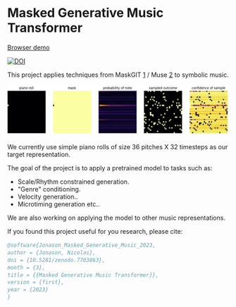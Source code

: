 # Masked Generative Music Transformer

[Browser demo](https://erl-j.github.io/loop-savant/)

[![DOI](https://zenodo.org/badge/591120173.svg)](https://zenodo.org/badge/latestdoi/591120173)

This project applies techniques from MaskGIT [1] / Muse [2] to symbolic music.

![](misc/gen.gif)


We currently use simple piano rolls of size 36 pitches X 32 timesteps as our target representation.

The goal of the project is to apply a pretrained model to tasks such as:
- Scale/Rhythm constrained generation.
- "Genre" conditioning.
- Velocity generation..
- Microtiming generation etc..

We are also working on applying the model to other music representations.

[1]: https://arxiv.org/abs/2202.04200
[2]: https://arxiv.org/abs/2301.00704

If you found this project useful for you research, please cite:


```BibTex
@software{Jonason_Masked_Generative_Music_2023,
author = {Jonason, Nicolas},
doi = {10.5281/zenodo.7703863},
month = {3},
title = {{Masked Generative Music Transformer}},
version = {first},
year = {2023}
}
```
